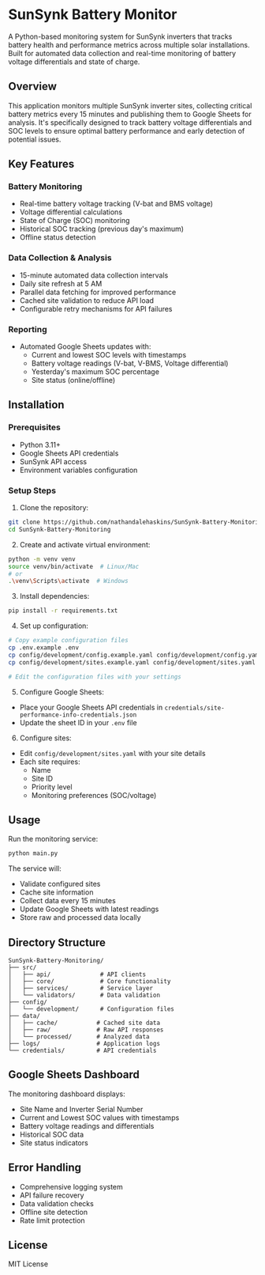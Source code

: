 # SunSynk Battery Monitor

A Python-based monitoring system for SunSynk inverters that tracks battery health and performance metrics across multiple solar installations. Built for automated data collection and real-time monitoring of battery voltage differentials and state of charge.

## Overview

This application monitors multiple SunSynk inverter sites, collecting critical battery metrics every 15 minutes and publishing them to Google Sheets for analysis. It's specifically designed to track battery voltage differentials and SOC levels to ensure optimal battery performance and early detection of potential issues.

## Key Features

### Battery Monitoring
- Real-time battery voltage tracking (V-bat and BMS voltage)
- Voltage differential calculations
- State of Charge (SOC) monitoring
- Historical SOC tracking (previous day's maximum)
- Offline status detection

### Data Collection & Analysis
- 15-minute automated data collection intervals
- Daily site refresh at 5 AM
- Parallel data fetching for improved performance
- Cached site validation to reduce API load
- Configurable retry mechanisms for API failures

### Reporting
- Automated Google Sheets updates with:
  - Current and lowest SOC levels with timestamps
  - Battery voltage readings (V-bat, V-BMS, Voltage differential)
  - Yesterday's maximum SOC percentage
  - Site status (online/offline)

## Installation

### Prerequisites
- Python 3.11+
- Google Sheets API credentials
- SunSynk API access
- Environment variables configuration

### Setup Steps

1. Clone the repository:
```bash
git clone https://github.com/nathandalehaskins/SunSynk-Battery-Monitoring.git
cd SunSynk-Battery-Monitoring
```

2. Create and activate virtual environment:
```bash
python -m venv venv
source venv/bin/activate  # Linux/Mac
# or
.\venv\Scripts\activate  # Windows
```

3. Install dependencies:
```bash
pip install -r requirements.txt
```

4. Set up configuration:
```bash
# Copy example configuration files
cp .env.example .env
cp config/development/config.example.yaml config/development/config.yaml
cp config/development/sites.example.yaml config/development/sites.yaml

# Edit the configuration files with your settings
```

5. Configure Google Sheets:
- Place your Google Sheets API credentials in `credentials/site-performance-info-credentials.json`
- Update the sheet ID in your `.env` file

6. Configure sites:
- Edit `config/development/sites.yaml` with your site details
- Each site requires:
  - Name
  - Site ID
  - Priority level
  - Monitoring preferences (SOC/voltage)

## Usage

Run the monitoring service:
```bash
python main.py
```

The service will:
- Validate configured sites
- Cache site information
- Collect data every 15 minutes
- Update Google Sheets with latest readings
- Store raw and processed data locally

## Directory Structure
```
SunSynk-Battery-Monitoring/
├── src/
│   ├── api/              # API clients
│   ├── core/             # Core functionality
│   ├── services/         # Service layer
│   └── validators/       # Data validation
├── config/
│   └── development/      # Configuration files
├── data/
│   ├── cache/           # Cached site data
│   ├── raw/             # Raw API responses
│   └── processed/       # Analyzed data
├── logs/                # Application logs
└── credentials/         # API credentials
```

## Google Sheets Dashboard

The monitoring dashboard displays:
- Site Name and Inverter Serial Number
- Current and Lowest SOC values with timestamps
- Battery voltage readings and differentials
- Historical SOC data
- Site status indicators

## Error Handling
- Comprehensive logging system
- API failure recovery
- Data validation checks
- Offline site detection
- Rate limit protection

## License
MIT License